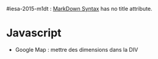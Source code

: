 #iesa-2015-m1dt : [MarkDown Syntax](http://daringfireball.net/projects/markdown/syntax "MarkDown") has no title attribute.


# Javascript
* Google Map : mettre des dimensions dans la DIV

